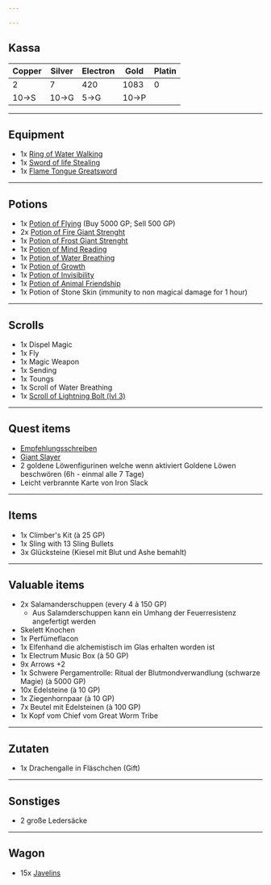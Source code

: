 ```yaml
---

---
```

## Kassa

| Copper | Silver | Electron | Gold  | Platin |
| ------ | ------ | -------- | ----- | ------ |
| 2      | 7      | 420      | 1083  | 0      |
| 10->S  | 10->G  | 5->G     | 10->P |        |

---
## Equipment
- 1x [Ring of Water Walking](https://www.dndbeyond.com/magic-items/4737-ring-of-water-walking) 
- 1x [Sword of life Stealing](https://www.dndbeyond.com/magic-items/5390-sword-of-life-stealing)
- 1x [Flame Tongue Greatsword](https://www.dndbeyond.com/magic-items/4638-flame-tongue-greatsword)

---
## Potions
- 1x [Potion of Flying](https://www.dndbeyond.com/magic-items/4704-potion-of-flying) (Buy 5000 GP; Sell 500 GP)
- 2x [Potion of Fire Giant Strenght](https://www.dndbeyond.com/magic-items/5417-potion-of-giant-strength) 
- 1x [Potion of Frost Giant Strenght](https://www.dndbeyond.com/magic-items/5417-potion-of-giant-strength) 
- 1x [Potion of Mind Reading](https://www.dndbeyond.com/magic-items/4711-potion-of-mind-reading) 
- 1x [Potion of Water Breathing](https://www.dndbeyond.com/magic-items/4715-potion-of-water-breathing) 
- 1x [Potion of Growth](https://www.dndbeyond.com/magic-items/4707-potion-of-growth)  
- 1x [Potion of Invisibility](https://www.dndbeyond.com/magic-items/4710-potion-of-invisibility) 
- 1x [Potion of Animal Friendship](https://www.dndbeyond.com/magic-items/4700-potion-of-animal-friendship)
- 1x Potion of Stone Skin (immunity to non magical damage for 1 hour)

---
## Scrolls
- 1x Dispel Magic
- 1x Fly
- 1x Magic Weapon
- 1x Sending
- 1x Toungs
- 1x Scroll of Water Breathing
- 1x [Scroll of Lightning Bolt (lvl 3)](https://www.dndbeyond.com/spells/2167-lightning-bolt)

---
## Quest items
- [Empfehlungsschreiben](Quest%207.md) 
- [Giant Slayer](Giantslayer.md)
- 2 goldene Löwenfigurinen welche wenn aktiviert Goldene Löwen beschwören (6h - einmal alle 7 Tage)
- Leicht verbrannte Karte von Iron Slack

---

## Items
- 1x Climber's Kit (à 25 GP)
- 1x Sling with 13 Sling Bullets
- 3x Glücksteine (Kiesel mit Blut und Ashe bemahlt)

---
## Valuable items
- 2x Salamanderschuppen (every 4 à 150 GP)
	- Aus Salamderschuppen kann ein Umhang der Feuerresistenz angefertigt werden
- Skelett Knochen
- 1x Perfümeflacon
- 1x Elfenhand die alchemistisch im Glas erhalten worden ist
- 1x Electrum Music Box (à 50 GP)
- 9x Arrows +2
- 1x Schwere Pergamentrolle: Ritual der Blutmondverwandlung (schwarze Magie) (à 5000 GP)
- 10x Edelsteine (à 10 GP)
- 1x Ziegenhornpaar (à 10 GP)
- 7x Beutel mit Edelsteinen (à 100 GP)
- 1x Kopf vom Chief vom Great Worm Tribe

---

## Zutaten
- 1x Drachengalle in Fläschchen (Gift)

---
## Sonstiges
- 2 große Ledersäcke

---

## Wagon
- 15x [Javelins](https://www.dndbeyond.com/equipment/8-javelin)